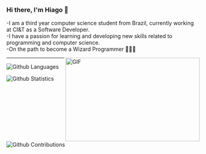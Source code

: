 ### Hi there, I'm Hiago 👋

-I am a third year computer science student from Brazil, currently working at CI&T  as a Software Developer.
<br>
-I have a passion for learning and developing new skills related to programming and computer science.
<br>
-On the path to become a Wizard Programmer 🧙🏽‍♂️


<img align="right" alt="GIF" src="https://media3.giphy.com/media/iGlFO51WE0Dmg/giphy.gif?raw=true" width="350" height="218" />

<hr>

![Github Languages](https://github-readme-stats.vercel.app/api/top-langs/?username=hiagodiaaas&layout=compact&count_private=true)

![Github Statistics](https://github-readme-stats.vercel.app/api/?username=hiagodiaaas&count_private=true&show_icons=true)

![Github Contributions](https://github-readme-streak-stats.herokuapp.com/?user=hiagodiaaas&hide_border=true)



